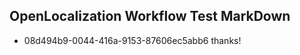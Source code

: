 ## OpenLocalization Workflow Test MarkDown
* 08d494b9-0044-416a-9153-87606ec5abb6 thanks!

<!--HONumber=Aug16_HO1-->


